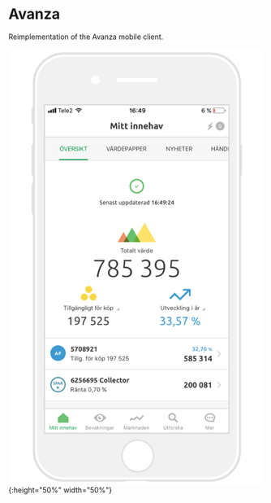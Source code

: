 # Avanza
Reimplementation of the Avanza mobile client.


![Sketch](/screenshot.png){:height="50%" width="50%"}
